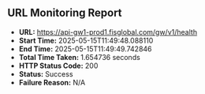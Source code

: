 ## URL Monitoring Report

- **URL:** https://api-gw1-prod1.fisglobal.com/gw/v1/health
- **Start Time:** 2025-05-15T11:49:48.088110
- **End Time:** 2025-05-15T11:49:49.742846
- **Total Time Taken:** 1.654736 seconds
- **HTTP Status Code:** 200
- **Status:** Success
- **Failure Reason:** N/A
